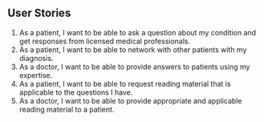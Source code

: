 ## User Stories
1. As a patient, I want to be able to ask a question about my condition and get responses from licensed medical professionals.
2. As a patient, I want to be able to network with other patients with my diagnosis.
3. As a doctor, I want to be able to provide answers to patients using my expertise.
4. As a patient, I want to be able to request reading material that is applicable to the questions I have. 
5. As a doctor, I want to be able to provide appropriate and applicable reading material to a patient.
